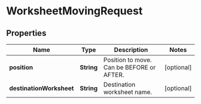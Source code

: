 
# WorksheetMovingRequest

## Properties
Name | Type | Description | Notes
------------ | ------------- | ------------- | -------------
**position** | **String** | Position to move. Can be BEFORE or AFTER. |  [optional]
**destinationWorksheet** | **String** | Destination worksheet name.   |  [optional]



